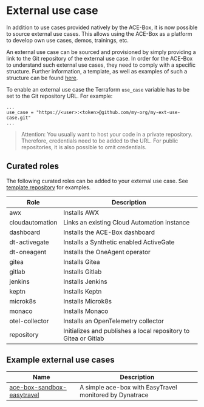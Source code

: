 # External use case

In addition to use cases provided natively by the ACE-Box, it is now possible to source external use cases. This allows using the ACE-Box as a platform to develop own use cases, demos, trainings, etc.

An external use case can be sourced and provisioned by simply providing a link to the Git repository of the external use case. In order for the ACE-Box to understand such external use cases, they need to comply with a specific structure. Further information, a template, as well as examples of such a structure can be found [here](https://github.com/dynatrace-ace/ace-box-ext-template).

To enable an external use case the Terraform `use_case` variable has to be set to the Git repository URL. For example:

```
...
use_case = "https://<user>:<token>@github.com/my-org/my-ext-use-case.git"
...
```

> Attention: You usually want to host your code in a private repository. Therefore, credentials need to be added to the URL. For public repositories, it is also possible to omit credentials.

## Curated roles

The following curated roles can be added to your external use case. See [template repository](https://github.com/dynatrace-ace/ace-box-ext-template) for examples.

|Role|Description|
|---|---|
|awx|Installs AWX|
|cloudautomation|Links an existing Cloud Automation instance|
|dashboard|Installs the ACE-Box dashboard|
|dt-activegate|Installs a Synthetic enabled ActiveGate|
|dt-oneagent|Installs the OneAgent operator|
|gitea|Installs Gitea|
|gitlab|Installs Gitlab|
|jenkins|Installs Jenkins|
|keptn|Installs Keptn|
|microk8s|Installs Microk8s|
|monaco|Installs Monaco|
|otel-collector|Installs an OpenTelemetry collector|
|repository|Initializes and publishes a local repository to Gitea or Gitlab|

## Example external use cases

|Name|Description|
|---|---|
|[ace-box-sandbox-easytravel](https://github.com/dynatrace-ace/ace-box-sandbox-easytravel)|A simple ace-box with EasyTravel monitored by Dynatrace|